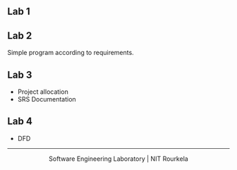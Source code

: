 ## Lab 1

## Lab 2
Simple program according to requirements.

## Lab 3
* Project allocation
* SRS Documentation

## Lab 4
* DFD

***
<center> Software Engineering Laboratory | NIT Rourkela </center>